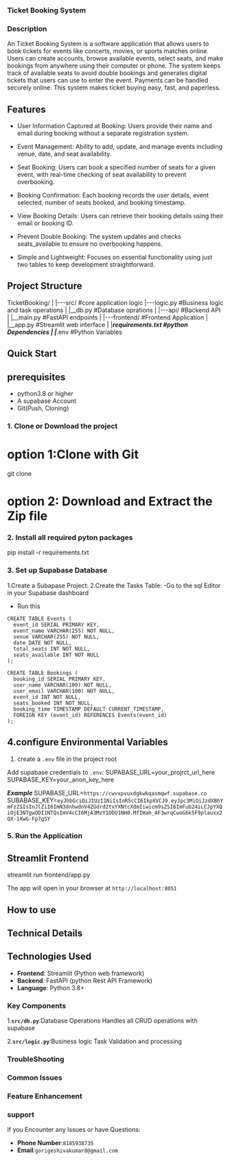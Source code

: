 ### Ticket Booking System

### Description
An Ticket Booking System is a software application that allows users to book tickets for events like concerts, movies, or sports matches online. Users can create accounts, browse available events, select seats, and make bookings from anywhere using their computer or phone. The system keeps track of available seats to avoid double bookings and generates digital tickets that users can use to enter the event. Payments can be handled securely online. This system makes ticket buying easy, fast, and paperless.


## Features

- User Information Captured at Booking: Users provide their name and email during booking without a separate registration system.

- Event Management: Ability to add, update, and manage events including venue, date, and seat availability.

- Seat Booking: Users can book a specified number of seats for a given event, with real-time checking of seat availability to prevent overbooking.

- Booking Confirmation: Each booking records the user details, event selected, number of seats booked, and booking timestamp.

- View Booking Details: Users can retrieve their booking details using their email or booking ID.

- Prevent Double Booking: The system updates and checks seats_available to ensure no overbooking happens.

- Simple and Lightweight: Focuses on essential functionality using just two tables to keep development straightforward.

## Project Structure


TicketBooking/
|
|---src/            #core application logic
    |---logic.py    #Business logic and task
operations
|    |__db.py       #Database oprations
|
|---api/            #Backend API
|    |__main.py     #FastAPI endpoints
|
|---frontend/       #Frontend Application
|   |__app.py       #Streamlit web interface
|
|___requirements.txt    #python Dependencies
|
|___.env    #Python Variables

## Quick Start

## prerequisites

- python3.8 or higher
- A supabase Account
- Git(Push, Cloning)

### 1. Clone or Download the project 
# option 1:Clone with Git
git clone <repository-url>

# option 2: Download and Extract the Zip file

### 2. Install all required pyton packages
pip install -r requirements.txt

### 3. Set up Supabase Database
1.Create a Subapase Project:
2.Create the Tasks Table:
-Go to the sql Editor in your Supabase
dashboard
- Run this 


```
CREATE TABLE Events (
  event_id SERIAL PRIMARY KEY,
  event_name VARCHAR(255) NOT NULL,
  venue VARCHAR(255) NOT NULL,
  date DATE NOT NULL,
  total_seats INT NOT NULL,
  seats_available INT NOT NULL
);

CREATE TABLE Bookings (
  booking_id SERIAL PRIMARY KEY,
  user_name VARCHAR(100) NOT NULL,
  user_email VARCHAR(100) NOT NULL,
  event_id INT NOT NULL,
  seats_booked INT NOT NULL,
  booking_time TIMESTAMP DEFAULT CURRENT_TIMESTAMP,
  FOREIGN KEY (event_id) REFERENCES Events(event_id)
);
```

## 4.configure Environmental Variables

1. create a `.env` file in the project root

Add supabase credentials to `.env`:
SUPABASE_URL=your_projrct_url_here
SUPABASE_KEY=your_anon_key_here

***Example***
SUPABASE_URL=`https://cwvxpvuxdgkwkqasmqwf.supabase.co`
SUBABASE_KEY=`eyJhbGciOiJIUzI1NiIsInR5cCI6IkpXVCJ9.eyJpc3MiOiJzdXBhYmFzZSIsInJlZiI6ImN3dnhwdnV4ZGdrd2txYXNtcXdmIiwicm9sZSI6ImFub24iLCJpYXQiOjE3NTgwODI1NTQsImV4cCI6MjA3MzY1ODU1NH0.MfIHah_AF3wrqCwoG6k5F9plauxx2QX-1XwG-Fp7gSY`


### 5. Run the Application 

## Streamlit Frontend

streamlit run frontend/app.py

The app will open in your browser at `http://localhost:8051 `

## How to use 

## Technical Details

## Technologies Used

- **Frontend**: Streamlit (Python web framework)
- **Backend**: FastAPI (python Rest API Framework)
- **Language**: Python 3.8+

### Key Components

1.**`src/db.py`**:Database Operations Handles all CRUD operations with supabase

2.**`src/logic.py`**:Business logic Task Validation and processing


### TroubleShooting

### Common Issues

### Feature Enhancement


### support
If you Encounter any Issues or have Questions:

- **Phone Number**:`8185938735`
- **Email**:`gorigeshivakumar8@gmail.com`
